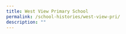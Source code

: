 ```yaml
---
title: West View Primary School
permalink: /school-histories/west-view-pri/
description: ""
---
```

